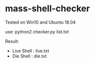 # mass-shell-checker
Tested on Win10 and Ubuntu 18.04

use: python2 checker.py list.txt

Result:
- Live Shell : live.txt
- Die Shell : die.txt

